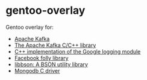 gentoo-overlay
==============

Gentoo overlay for:
 * [Apache Kafka](https://kafka.apache.org/)
 * [The Apache Kafka C/C++ library](https://github.com/edenhill/librdkafka)
 * [C++ implementation of the Google logging module](https://github.com/google/glog)
 * [Facebook folly library](https://github.com/facebook/folly)
 * [libbson: A BSON utility library](https://github.com/mongodb/libbson)
 * [Mongodb C driver](https://github.com/mongodb/mongo-c-driver)
